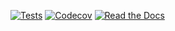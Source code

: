 [![Tests](https://github.com/Gleb-hub/fast-hough-transform/workflows/Tests/badge.svg)](https://github.com/<your-username>/hypermodern-python/actions?workflow=Tests)
[![Codecov](https://codecov.io/gh/Gleb-hub/fast-hough-transform/branch/master/graph/badge.svg)](https://codecov.io/gh/<your-username>/hypermodern-python)
[![Read the Docs](https://readthedocs.org/projects/hypermodern-python/badge/)](https://hypermodern-python.readthedocs.io/)
